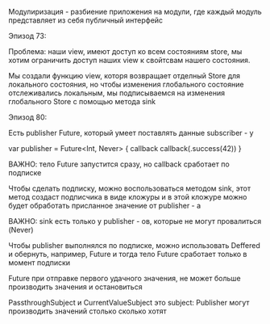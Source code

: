 Модулиризация - разбиение приложения на модули, где каждый модуль представляет из себя публичный интерфейс

Эпизод 73:

Проблема: наши view, имеют доступ ко всем состояниям store, мы хотим ограничить
доступ наших view к свойтсвам нашего состояния.

Мы создали функцию view, которя возвращает отделный Store для локального состояния,
но чтобы изменения глобального состояние отслеживались локальным, мы подписываемся на изменения глобального Store
с помощью метода sink

Эпизод 80:

Есть publisher Future, который умеет поставлять данные subscriber - у

var publisher = Future<Int, Never> { callback
	callback(.success(42))
}

ВАЖНО: тело Future запустится сразу, но callback сработает по подписке

Чтобы сделать подписку, можно воспользоваться методом sink, этот метод создаст подписчика в виде 
кложуры и в этой кложуре можно будет обработать присланное значение от publisher - а

ВАЖНО: sink есть только у publisher - ов, которые не могут провалиться (Never)

Чтобы publisher выполнялся по подписке, можно использовать Deffered и обернуть, например, Future
и тогда тело Future сработает только в момент подписки

Future при отправке первого удачного значения, не может больше производить значения и остановиться

PassthroughSubject и CurrentValueSubject это subject: Publisher могут производить значений столько сколько хотят

